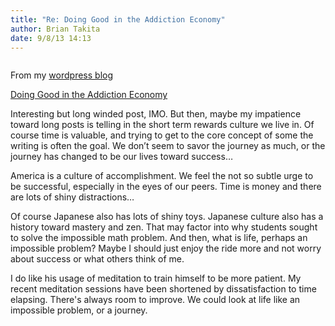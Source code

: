 ```yaml
---
title: "Re: Doing Good in the Addiction Economy"
author: Brian Takita
date: 9/8/13 14:13
---
```


```js exec frontmatter
```

From my <a href="http://briantakita.wordpress.com/2013/09/08/doing-good-in-the-addiction-economy/" target="_blank">wordpress blog</a>

<a href="http://kajsotala.fi/2013/09/doing-good-in-the-addiction-economy/" target="_blank">Doing Good in the Addiction Economy</a>

Interesting but long winded post, IMO. But then, maybe my impatience toward long posts is telling in the short term rewards culture we live in. Of course time is valuable, and trying to get to the core concept of some the writing is often the goal. We don’t seem to savor the journey as much, or the journey has changed to be our lives toward success…

<!--more-->

America is a culture of accomplishment. We feel the not so subtle urge to be successful, especially in the eyes of our peers. Time is money and there are lots of shiny distractions…

Of course Japanese also has lots of shiny toys. Japanese culture also has a history toward mastery and zen. That may factor into why students sought to solve the impossible math problem. And then, what is life, perhaps an impossible problem? Maybe I should just enjoy the ride more and not worry about success or what others think of me.

I do like his usage of meditation to train himself to be more patient. My recent meditation sessions have been shortened by dissatisfaction to time elapsing. There's always room to improve. We could look at life like an impossible problem, or a journey.
